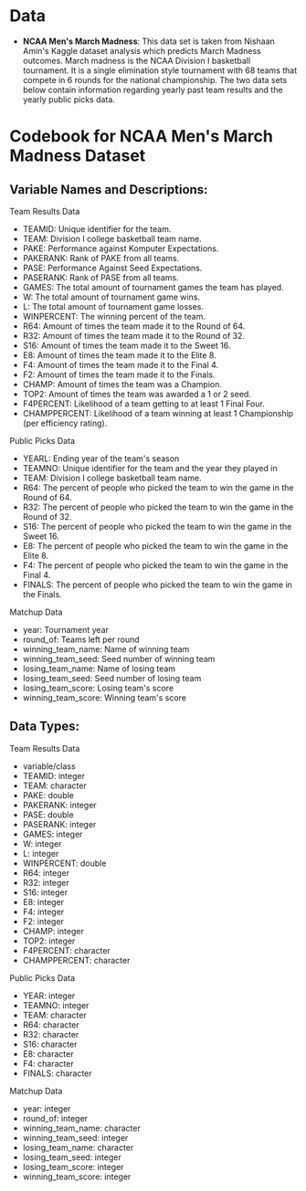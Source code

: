 # Data
-   **NCAA Men's March Madness**: This data set is taken from Nishaan Amin's Kaggle dataset analysis which
predicts March Madness outcomes. March madness is the NCAA Division I basketball tournament. It is a single
elimination style tournament with 68 teams that compete in 6 rounds for the national championship. The two
data sets below contain information regarding yearly past team results and the yearly public picks data.

# Codebook for NCAA Men's March Madness Dataset

## Variable Names and Descriptions:

Team Results Data

- TEAMID: Unique identifier for the team.
- TEAM: Division I college basketball team name.
- PAKE: Performance against Komputer Expectations.
- PAKERANK: Rank of PAKE from all teams.
- PASE: Performance Against Seed Expectations.
- PASERANK: Rank of PASE from all teams.
- GAMES: The total amount of tournament games the team has played.
- W: The total amount of tournament game wins.
- L: The total amount of tournament game losses.
- WINPERCENT: The winning percent of the team.
- R64: Amount of times the team made it to the Round of 64.
- R32: Amount of times the team made it to the Round of 32.
- S16: Amount of times the team made it to the Sweet 16.
- E8: Amount of times the team made it to the Elite 8.
- F4: Amount of times the team made it to the Final 4.
- F2: Amount of times the team made it to the Finals.
- CHAMP: Amount of times the team was a Champion.
- TOP2: Amount of times the team was awarded a 1 or 2 seed.
- F4PERCENT: Likelihood of a team getting to at least 1 Final Four.
- CHAMPPERCENT: Likelihood of a team winning at least 1 Championship (per efficiency rating).
    
    
Public Picks Data

- YEARL: Ending year of the team's season
- TEAMNO:	Unique identifier for the team and the year they played in
- TEAM: Division I college basketball team name.
- R64:	The percent of people who picked the team to win the game in the Round of 64.
- R32:	The percent of people who picked the team to win the game in the Round of 32.
- S16: The percent of people who picked the team to win the game in the Sweet 16.
- E8:	The percent of people who picked the team to win the game in the Elite 8.
- F4:	The percent of people who picked the team to win the game in the Final 4.
- FINALS:	The percent of people who picked the team to win the game in the Finals.

Matchup Data

- year: Tournament year
- round_of: Teams left per round
- winning_team_name: Name of winning team
- winning_team_seed: Seed number of winning team
- losing_team_name: Name of losing team
- losing_team_seed: Seed number of losing team
- losing_team_score: Losing team's score
- winning_team_score: Winning team's score




## Data Types:

Team Results Data

- variable/class	
- TEAMID:	integer	
- TEAM:	character	
- PAKE:	double
- PAKERANK:	integer	
- PASE:	double	
- PASERANK:	integer	
- GAMES:	integer	
- W:	integer	
- L:	integer	
- WINPERCENT:	double	
- R64:	integer	
- R32:	integer
- S16:	integer	
- E8:	integer
- F4:	integer	
- F2:	integer	
- CHAMP:	integer	
- TOP2:	integer	
- F4PERCENT:	character	
- CHAMPPERCENT:	character	


Public Picks Data

- YEAR:	integer
- TEAMNO:	integer
- TEAM:	character
- R64:	character
- R32:	character
- S16:	character
- E8:	character
- F4:	character
- FINALS:	character

Matchup Data

- year: integer
- round_of: integer
- winning_team_name: character
- winning_team_seed: integer
- losing_team_name: character
- losing_team_seed: integer
- losing_team_score: integer
- winning_team_score: integer